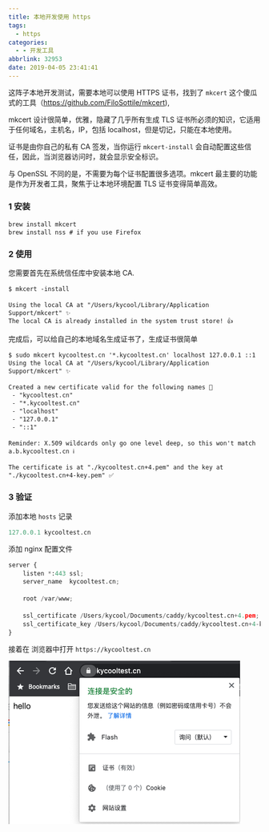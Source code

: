 ```yaml
---
title: 本地开发使用 https
tags:
  - https
categories:
  - - 开发工具
abbrlink: 32953
date: 2019-04-05 23:41:41
---
```


这阵子本地开发测试，需要本地可以使用 HTTPS 证书，找到了 `mkcert` 这个傻瓜式的工具（<https://github.com/FiloSottile/mkcert>),

mkcert 设计很简单，优雅，隐藏了几乎所有生成 TLS 证书所必须的知识，它适用于任何域名，主机名，IP，包括 localhost，但是切记，只能在本地使用。<!--more-->

证书是由你自己的私有 CA 签发，当你运行 `mkcert-install` 会自动配置这些信任，因此，当浏览器访问时，就会显示安全标识。

与 OpenSSL 不同的是，不需要为每个证书配置很多选项。mkcert 最主要的功能是作为开发者工具，聚焦于让本地环境配置 TLS 证书变得简单高效。

### 1 安装

```shell
brew install mkcert
brew install nss # if you use Firefox
```

### 2 使用

您需要首先在系统信任库中安装本地 CA.

```shell
$ mkcert -install

Using the local CA at "/Users/kycool/Library/Application Support/mkcert" ✨
The local CA is already installed in the system trust store! 👍
```

完成后，可以给自己的本地域名生成证书了，生成证书很简单

```shell
$ sudo mkcert kycooltest.cn '*.kycooltest.cn' localhost 127.0.0.1 ::1
Using the local CA at "/Users/kycool/Library/Application Support/mkcert" ✨

Created a new certificate valid for the following names 📜
 - "kycooltest.cn"
 - "*.kycooltest.cn"
 - "localhost"
 - "127.0.0.1"
 - "::1"

Reminder: X.509 wildcards only go one level deep, so this won't match a.b.kycooltest.cn ℹ️

The certificate is at "./kycooltest.cn+4.pem" and the key at "./kycooltest.cn+4-key.pem" ✅
```

### 3 验证

添加本地 `hosts` 记录

```python
127.0.0.1 kycooltest.cn
```

添加 nginx 配置文件

```python
server {
    listen *:443 ssl;
    server_name  kycooltest.cn;

    root /var/www;

    ssl_certificate /Users/kycool/Documents/caddy/kycooltest.cn+4.pem;
    ssl_certificate_key /Users/kycool/Documents/caddy/kycooltest.cn+4-key.pem;
}
```

接着在 浏览器中打开 `https://kycooltest.cn`

![mkcert.png](/images/mkcert.png)

